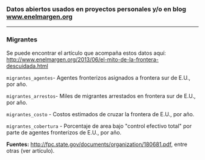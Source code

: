 ### Datos abiertos usados en proyectos personales y/o en blog www.enelmargen.org
_______
### Migrantes
Se puede encontrar el artículo que acompaña estos datos aquí: http://www.enelmargen.org/2013/06/el-mito-de-la-frontera-descuidada.html

`migrantes_agentes`- Agentes fronterizos asignados a frontera sur de E.U., por año.

`migrantes_arrestos`- Miles de migrantes arrestados en frontera sur de E.U., por año.

`migrantes_costo` - Costos estimados de cruzar la frontera de E.U., por año.

`migrantes_cobertura` - Porcentaje de area bajo "control efectivo total" por parte de agentes fronterizos de E.U., por año.

**Fuentes:** http://fpc.state.gov/documents/organization/180681.pdf, entre otras (ver artículo).
